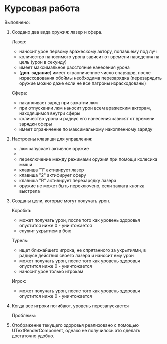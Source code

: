 # Курсовая работа

Выполнено:

1) Создано два вида оружия: лазер и сфера.
   
   Лазер:
   - наносит урон первому вражескому актору, попавшему под луч
   - количество наносимого урона зависит от времени наведения на цель (урон в секунду)
   - имеет максимальное расстояние нанесения урона
   - (**доп. задание**) имеет огранниченное число снарядов, после израсходования обоймы необходима перезарядка (перезарядить оружие можно даже если не все патроны израсходованы)
     
   Сфера:
   - накапливает заряд при зажатии лкм
   - при отпускании лкм наносит урон всем вражеским акторам, находящимся внутри сферы
   - количество урона и радиус его нанесения зависят от времени зарядки сферы
   - имеет ограничение по максимальному накопленному заряду
  
2) Настроены клавиши для управления:
   - лкм запускает активное оружие
   - 
   - переключение между режимами оружия при помощи колесика мыши
   - клавиша "1" активирует лазер
   - клавиша "2" актифирует сферу
   - клавиша "R" активирует перезарядку лазера
   - оружие не может быть переключено, если зажата кнопка выстрела

3) Созданы цели, которые могут получать урон.

   Коробка:
   - может получать урон, после того как уровень здоровья опустится ниже 0 - уничтожается
   - служит укрытием в бою
  
   Турель:
   - ищет ближайшего игрока, не спрятанного за укрытиями, в радиусе действия своего лазера и наносит ему урон
   - может получать урон, после того как уровень здоровья опустится ниже 0 - уничтожается
   - наносит урон только игрокам
  
   Игрок:
   - может получать урон, после того как уровень здоровья опустится ниже 0 - уничтожается
  
4) Когда все игроки погибают, уровень перезапускается

   Проблемы:
1) Отображение текущего здоровья реализовано с помощью UTextRenderComponent, однако не получилось это сделать достаточно удобно. 

 
